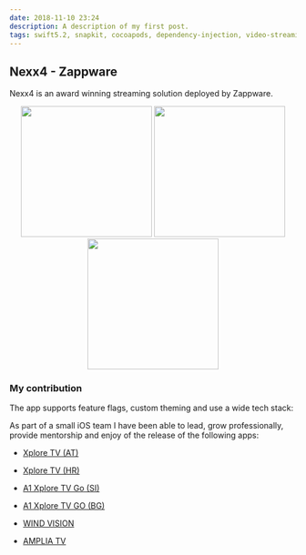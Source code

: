 ```yaml
---
date: 2018-11-10 23:24
description: A description of my first post.
tags: swift5.2, snapkit, cocoapods, dependency-injection, video-streaming, mvvm, rx-swift, realm, swinject, redux
---
```

## Nexx4 - Zappware

Nexx4 is an award winning streaming solution deployed by Zappware.

<!-- Portfolio Gallery Grid -->

<p align="center">

<img src="../../images/nexx4/nexx4-amplia-now.jpg" width="230">
<img src="../../images/nexx4/nexx4-wind-channels.jpg" width="230">
<img src="../../images/nexx4/nexx4-wind-guide.jpg" width="230">
</p>

### My contribution

The app supports feature flags, custom theming and use a wide tech stack:



As part of a small iOS team I have been able to lead, grow professionally, provide mentorship and enjoy of the release of the following apps:

- [‎Xplore TV (AT)](https://apps.apple.com/at/app/xplore-tv-at/id1441399011?mt=8)

- [‎Xplore TV (HR)](https://apps.apple.com/hr/app/a1-xplore-tv-go/id1481346463)

- [‎A1 Xplore TV Go (SI)](https://apps.apple.com/us/app/a1-xplore-tv-go-si/id1480210724)

- [‎A1 Xplore TV GO (BG)](https://apps.apple.com/bg/app/a1-xplore-tv-go/id1460357508)

- [‎WIND VISION](https://apps.apple.com/us/app/wind-vision/id1373255885)

- [‎AMPLIA TV](https://apps.apple.com/tt/app/amplia-tv/id1495390960)
